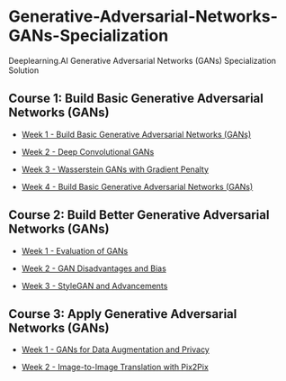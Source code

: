 # Generative-Adversarial-Networks-GANs-Specialization
Deeplearning.AI Generative Adversarial Networks (GANs) Specialization Solution 

## Course 1: Build Basic Generative Adversarial Networks (GANs)

* [Week 1 - Build Basic Generative Adversarial Networks (GANs)](https://github.com/anhtuan85/Generative-Adversarial-Networks-GANs-Specialization/tree/main/Course%201%20-%20Build%20Basic%20Generative%20Adversarial%20Networks%20(GANs)/Week%201)

* [Week 2 - Deep Convolutional GANs](https://github.com/anhtuan85/Generative-Adversarial-Networks-GANs-Specialization/tree/main/Course%201%20-%20Build%20Basic%20Generative%20Adversarial%20Networks%20(GANs)/Week%202)

* [Week 3 - Wasserstein GANs with Gradient Penalty](https://github.com/anhtuan85/Generative-Adversarial-Networks-GANs-Specialization/tree/main/Course%201%20-%20Build%20Basic%20Generative%20Adversarial%20Networks%20(GANs)/Week%203)

* [Week 4 - Build Basic Generative Adversarial Networks (GANs)](https://github.com/anhtuan85/Generative-Adversarial-Networks-GANs-Specialization/tree/main/Course%201%20-%20Build%20Basic%20Generative%20Adversarial%20Networks%20(GANs)/Week%204)

## Course 2: Build Better Generative Adversarial Networks (GANs)

* [Week 1 - Evaluation of GANs](https://github.com/anhtuan85/Generative-Adversarial-Networks-GANs-Specialization/tree/main/Course%202%20-%20Build%20Better%20Generative%20Adversarial%20Networks%20(GANs)/Week%201)

* [Week 2 - GAN Disadvantages and Bias](https://github.com/anhtuan85/Generative-Adversarial-Networks-GANs-Specialization/tree/main/Course%202%20-%20Build%20Better%20Generative%20Adversarial%20Networks%20(GANs)/Week%202)

* [Week 3 - StyleGAN and Advancements](https://github.com/anhtuan85/Generative-Adversarial-Networks-GANs-Specialization/tree/main/Course%202%20-%20Build%20Better%20Generative%20Adversarial%20Networks%20(GANs)/Week%203)

## Course 3: Apply Generative Adversarial Networks (GANs)

* [Week 1 - GANs for Data Augmentation and Privacy](https://github.com/anhtuan85/Generative-Adversarial-Networks-GANs-Specialization/tree/main/Course%203%20-%20Apply%20Generative%20Adversarial%20Networks%20(GANs)/Week%201)

* [Week 2 - Image-to-Image Translation with Pix2Pix](https://github.com/anhtuan85/Generative-Adversarial-Networks-GANs-Specialization/tree/main/Course%203%20-%20Apply%20Generative%20Adversarial%20Networks%20(GANs)/Week%202)

